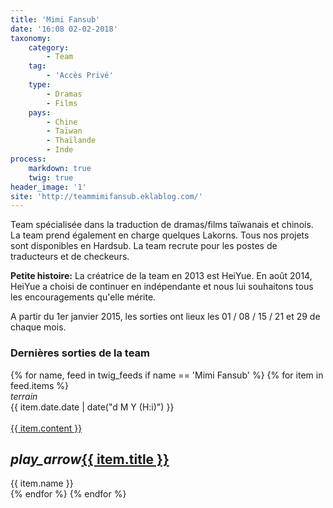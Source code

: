 ```yaml
---
title: 'Mimi Fansub'
date: '16:08 02-02-2018'
taxonomy:
    category:
        - Team
    tag:
        - 'Accès Privé'
    type:
        - Dramas
        - Films
    pays:
        - Chine
        - Taïwan
        - Thaïlande
        - Inde
process:
    markdown: true
    twig: true
header_image: '1'
site: 'http://teammimifansub.eklablog.com/'
---
```


Team spécialisée dans la traduction de dramas/films taïwanais et chinois.
La team prend également en charge quelques Lakorns.
Tous nos projets sont disponibles en Hardsub.
La team recrute pour les postes de traducteurs et de checkeurs.

**Petite histoire:** La créatrice de la team en 2013 est HeiYue.
En août 2014, HeiYue a choisi de continuer en indépendante et nous lui souhaitons tous les encouragements qu'elle mérite.

A partir du 1er janvier 2015, les sorties ont lieux les 01 / 08 / 15 / 21 et 29 de chaque mois. 

<div class="gap"></div>
<h3>Dernières sorties de la team</h3>



<div class="row">
{% for name, feed in twig_feeds if name == 'Mimi Fansub' %}
{% for item in feed.items %}
<div class="col s12 m6 l4 xl3">
<div class="card">
<span class="top-icon"><i class="material-icons">terrain</i></span>
<div class="rssincl-itemdate">{{ item.date.date | date("d M Y (H:i)") }}</div><br>
<a href="{{ item.url }}" target="_blank"><div class="item-image">{{ item.content }}</div></a>
 <h2 class="truncate"><i class="tiny material-icons">play_arrow</i><a href="{{ item.url }}" target="_blank">{{ item.title }}</a></h2>
<div class="rssincl-itemfeedtitle">{{ item.name }}</div>
</div>
</div>
{% endfor %}
{% endfor %}
</div>